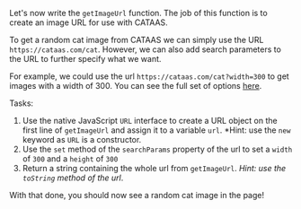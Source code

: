 Let's now write the `getImageUrl` function. The job of this function is to create an image URL for use with CATAAS.

To get a random cat image from CATAAS we can simply use the URL `https://cataas.com/cat`. However, we can also add search parameters to the URL to further specify what we want.

For example, we could use the url `https://cataas.com/cat?width=300` to get images with a width of 300. You can see the full set of options [here](https://cataas.com/#/).

Tasks:

1. Use the native JavaScript `URL` interface to create a URL object on the first line of `getImageUrl` and assign it to a variable `url`. *Hint: use the `new` keyword as `URL` is a constructor.
2. Use the `set` method of the `searchParams` property of the url to set a `width` of `300` and a `height` of `300`
3. Return a string containing the whole url from `getImageUrl`. *Hint: use the `toString` method of the url*. 

With that done, you should now see a random cat image in the page!
